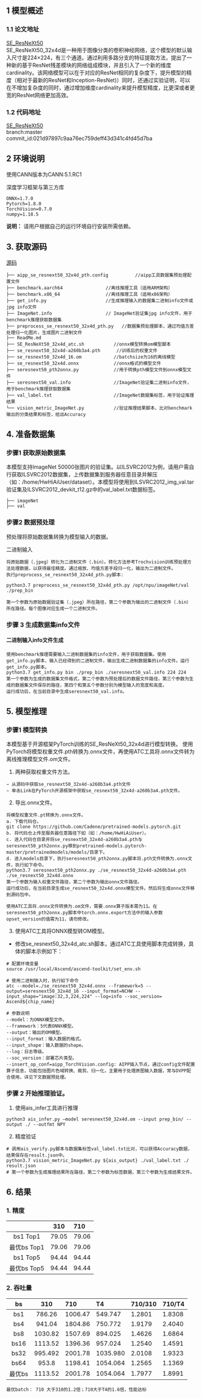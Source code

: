 ## 1 模型概述
### 1.1 论文地址
[SE_ResNeXt50](https://arxiv.org/abs/1611.05431)  
SE_ResNeXt50_32x4d是一种用于图像分类的卷积神经网络，这个模型的默认输入尺寸是224×224，有三个通道。通过利用多路分支的特征提取方法，提出了一种新的基于ResNet残差模块的网络组成模块，并且引入了一个新的维度cardinality。该网络模型可以在于对应的ResNet相同的复杂度下，提升模型的精度（相对于最新的ResNet和Inception-ResNet)）同时，还通过实验证明，可以在不增加复杂度的同时，通过增加维度cardinality来提升模型精度，比更深或者更宽的ResNet网络更加高效。
### 1.2 代码地址
[SE_ResNeXt50](https://github.com/Cadene/pretrained-models.pytorch/blob/master/pretrainedmodels/models/senet.py)  
branch:master   
commit_id:021d97897c9aa76ec759deff43d341c4fd45d7ba 
  
## 2 环境说明
使用CANN版本为CANN:5.1.RC1

深度学习框架与第三方库
```
ONNX=1.7.0
Pytorch=1.8.0
TorchVision=0.7.0
numpy=1.18.5
```
**说明：** 
请用户根据自己的运行环境自行安装所需依赖。
## 3. 获取源码
[源码](https://obs-9be7.obs.cn-east-2.myhuaweicloud.com/turing/resourcecenter/model/ATC%20SE-ResNeXt50(32x4d)%20(FP16)%20from%20Pytorch%20Ascend310/zh/1.1/SE_ResNeXt50_32x4d.zip)
```text
├── aipp_se_resnext50_32x4d_pth.config          //aipp工具数据集预处理配置文件
├── benchmark.aarch64                //离线推理工具（适用ARM架构）
├── benchmark.x86_64                 //离线推理工具（适用x86架构）
├── get_info.py                      //生成推理输入的数据集二进制info文件或jpg info文件
├── ImageNet.info                    // ImageNet验证集jpg info文件，用于benchmark推理获取数据集
├── preprocess_se_resnext50_32x4d_pth.py   //数据集预处理脚本，通过均值方差处理归一化图片，生成图片二进制文件
├── ReadMe.md
├── SE_ResNeXt50_32x4d_atc.sh           //onnx模型转换om模型脚本
├── se_resnext50_32x4d-a260b3a4.pth      //训练后的权重文件
├── se_resnext50_32x4d_16.om            //batchsize为16的离线模型
├── se_resnext50_32x4d.onnx             //onnx格式的模型文件
├── seresnext50_pth2onnx.py             //用于转换pth模型文件到onnx模型文件
├── seresnext50_val.info                //ImageNet验证集二进制info文件，用于benchmark推理获取数据集
├── val_label.txt                       //ImageNet数据集标签，用于验证推理结果
└── vision_metric_ImageNet.py           //验证推理结果脚本，比对benchmark输出的分类结果和标签，给出Accuracy
```
## 4. 准备数据集
### 步骤1 获取原始数据集
本模型支持ImageNet 50000张图片的验证集。以ILSVRC2012为例，请用户需自行获取ILSVRC2012数据集，上传数据集到服务器任意目录并解压（如：/home/HwHiAiUser/dataset）。本模型将使用到ILSVRC2012_img_val.tar验证集及ILSVRC2012_devkit_t12.gz中的val_label.txt数据标签。
```text
├── imageNet
├── val
```
### 步骤2 数据预处理
预处理将原始数据集转换为模型输入的数据。

 二进制输入
```text
将原始数据（.jpeg）转化为二进制文件（.bin）。转化方法参考Trochvision训练预处理方法处理数据，以获得最佳精度。通过缩放、均值方差手段归一化，输出为二进制文件。
执行preprocess_se_resnext50_32x4d_pth.py脚本:

python3.7 preprocess_se_resnext50_32x4d_pth.py /opt/npu/imageNet/val ./prep_bin

第一个参数为原始数据验证集（.jpeg）所在路径，第二个参数为输出的二进制文件（.bin）所在路径。每个图像对应生成一个二进制文件。
```

### 步骤 3 生成数据集info文件

####  二进制输入info文件生成
```text
使用benchmark推理需要输入二进制数据集的info文件，用于获取数据集。使用get_info.py脚本，输入已经得到的二进制文件，输出生成二进制数据集的info文件。运行get_info.py脚本。
python3.7 get_info.py bin ./prep_bin ./seresnext50_val.info 224 224
第一个参数为生成的数据集文件格式，第二个参数为预处理后的数据文件路径，第三个参数为生成的数据集文件保存的路径，第四个和第五个参数分别为模型输入的宽度和高度。
运行成功后，在当前目录中生成seresnext50_val.info。
```

## 5. 模型推理
### 步骤1 模型转换
本模型基于开源框架PyTorch训练的SE_ResNeXt50_32x4d进行模型转换。
使用PyTorch将模型权重文件.pth转换为.onnx文件，再使用ATC工具将.onnx文件转为离线推理模型文件.om文件。
1. 两种获取权重文件方法。
```text
− 从源码中获取se_resnext50_32x4d-a260b3a4.pth文件
− 单击Link在PyTorch开源框架中获取se_resnext50_32x4d-a260b3a4.pth文件。
```
2.	导出.onnx文件。
```text
将模型权重文件.pt转换为.onnx文件。
a. 下载代码仓。
git clone https://github.com/Cadene/pretrained-models.pytorch.git
b. 将代码仓上传至服务器任意路径下如（如：/home/HwHiAiUser）。
c. 进入代码仓目录并将se_resnext50_32x4d-a260b3a4.pth与seresnext50_pth2onnx.py移到pretrained-models.pytorch-master/pretrainedmodels/models/目录下。
d. 进入models目录下，执行seresnext50_pth2onnx.py脚本将.pth文件转换为.onnx文件，执行如下命令。
python3.7 seresnext50_pth2onnx.py ./se_resnext50_32x4d-a260b3a4.pth ./se_resnext50_32x4d.onnx
第一个参数为输入权重文件路径，第二个参数为输出onnx文件路径。
运行成功后，在当前目录生成se_resnext50_32x4d.onnx模型文件。然后将生成onnx文件移到源码包中。
 
使用ATC工具将.onnx文件转换为.om文件，需要.onnx算子版本需为11。在seresnext50_pth2onnx.py脚本中torch.onnx.export方法中的输入参数opset_version的值需为11，请勿修改。
```

3.	使用ATC工具将ONNX模型转OM模型。
- 修改se_resnext50_32x4d_atc.sh脚本，通过ATC工具使用脚本完成转换，具体的脚本示例如下：
```shell
# 配置环境变量
source /usr/local/Ascend/ascend-toolkit/set_env.sh

# 使用二进制输入时，执行如下命令
atc --model=./se_resnext50_32x4d.onnx --framework=5 --output=seresnext50_32x4d_16 --input_format=NCHW --input_shape="image:32,3,224,224" --log=info --soc_version= Ascend${chip_name}

# 参数说明
--model：为ONNX模型文件。
--framework：5代表ONNX模型。
--output：输出的OM模型。
--input_format：输入数据的格式。
--input_shape：输入数据的shape。
--log：日志等级。
--soc_version：部署芯片类型。
--insert_op_conf=aipp_TorchVision.config: AIPP插入节点，通过config文件配置算子信息，功能包括图片色域转换、裁剪、归一化，主要用于处理原图输入数据，常与DVPP配合使用，详见下文数据预处理。
```

### 步骤 2 开始推理验证。
1. 使用ais_infer工具进行推理
```shell
python3 ais_infer.py –model seresnext50_32x4d.om --input prep_bin/ --output ./ --outfmt NPY
```
2. 精度验证
```shell
# 调用ais_verify.py脚本与数据集标签val_label.txt比对，可以获得Accuracy数据，结果保存在result.json中。
python3.7 vision_metric_ImageNet.py ${ais_output} ./val_label.txt ./ result.json
# 第一个参数为生成推理结果所在路径，第二个参数为标签数据，第三个参数为生成结果文件。
```




## 6. 结果
### 1. 精度

|           |  310  | 710 |
|:---------:|:-----:|:----|
| bs1 Top1  | 79.05 | 79.06   |
| 最优bs Top1 | 79.06 | 79.06   |
| bs1 Top5  | 94.44 | 94.44   |
| 最优bs Top5 | 94.44  | 94.44   |

### 2. 吞吐量
|  bs  |  310   | 710       | T4        | 710/310 | 710/T4  |
|:----:|:------:|:----------|:----------|:--------|:--------|
| bs1	 |786.26	 | 1006.47   | 549.747   | 1.2801  | 1.8308  |
| bs4	 | 941.04 | 1804.86   | 750.772   | 1.9179  | 2.4040  |
| bs8	 |1030.82 | 1507.69   | 894.025   | 1.4626	 | 1.6864  |
| bs16 |1113.52 | 1396.36   | 957.024   | 1.2540  | 1.4591  |
| bs32 |995.492 | 2001.78   | 1035.980	 | 2.0108  | 	1.9323 |
| bs64 | 953.8  | 1198.41   | 1054.064  | 1.2565  | 	1.1369 |
| 最优bs | 1113.52| 	2001.78	 | 1054.064  | 	1.7977 | 	1.8991 |
```text
最优batch： 710 大于310的1.2倍；710大于T4的1.6倍，性能达标
```
